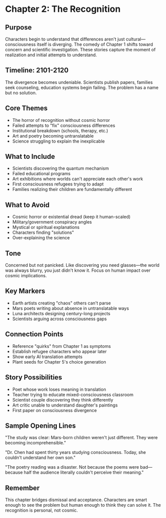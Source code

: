 # Chapter 2: The Recognition

## Purpose
Characters begin to understand that differences aren't just cultural—consciousness itself is diverging. The comedy of Chapter 1 shifts toward concern and scientific investigation. These stories capture the moment of realization and initial attempts to understand.

## Timeline: 2101-2120
The divergence becomes undeniable. Scientists publish papers, families seek counseling, education systems begin failing. The problem has a name but no solution.

## Core Themes
- The horror of recognition without cosmic horror
- Failed attempts to "fix" consciousness differences  
- Institutional breakdown (schools, therapy, etc.)
- Art and poetry becoming untranslatable
- Science struggling to explain the inexplicable

## What to Include
- Scientists discovering the quantum mechanism
- Failed educational programs
- Art exhibitions where worlds can't appreciate each other's work
- First consciousness refugees trying to adapt
- Families realizing their children are fundamentally different

## What to Avoid
- Cosmic horror or existential dread (keep it human-scaled)
- Military/government conspiracy angles
- Mystical or spiritual explanations
- Characters finding "solutions"
- Over-explaining the science

## Tone
Concerned but not panicked. Like discovering you need glasses—the world was always blurry, you just didn't know it. Focus on human impact over cosmic implications.

## Key Markers
- Earth artists creating "chaos" others can't parse
- Mars poets writing about absence in untranslatable ways
- Luna architects designing century-long projects
- Scientists arguing across consciousness gaps

## Connection Points
- Reference "quirks" from Chapter 1 as symptoms
- Establish refugee characters who appear later
- Show early AI translation attempts
- Plant seeds for Chapter 5's choice generation

## Story Possibilities
- Poet whose work loses meaning in translation
- Teacher trying to educate mixed-consciousness classroom
- Scientist couple discovering they think differently
- Art critic unable to understand daughter's paintings
- First paper on consciousness divergence

## Sample Opening Lines
"The study was clear: Mars-born children weren't just different. They were becoming incomprehensible."

"Dr. Chen had spent thirty years studying consciousness. Today, she couldn't understand her own son."

"The poetry reading was a disaster. Not because the poems were bad—because half the audience literally couldn't perceive their meaning."

## Remember
This chapter bridges dismissal and acceptance. Characters are smart enough to see the problem but human enough to think they can solve it. The recognition is personal, not cosmic.